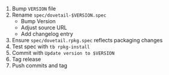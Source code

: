 1. Bump `VERSION` file
2. Rename `spec/dovetail-$VERSION.spec`
    - Bump Version
    - Adjust source URL
    - Add changelog entry
3. Ensure `spec/dovetail.rpkg.spec` reflects packaging changes
4. Test spec with `tb rpkg-install`
5. Commit with `Update version to $VERSION`
6. Tag release
7. Push commits and tag
